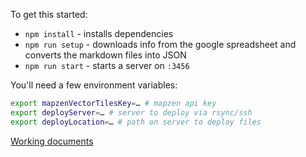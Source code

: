 To get this started:

* `npm install` - installs dependencies
* `npm run setup` - downloads info from the google spreadsheet and converts
  the markdown files into JSON
* `npm run start` - starts a server on `:3456`

You'll need a few environment variables:

```sh
export mapzenVectorTilesKey=… # mapzen api key
export deployServer=… # server to deploy via rsync/ssh
export deployLocation=… # path on server to deploy files
```

[Working
documents](https://drive.google.com/drive/u/0/folders/0BzMuloY4ICyVTFY3Qy15ZGo0MWs)
